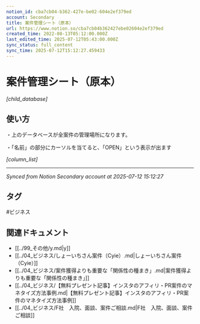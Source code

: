 ```yaml
---
notion_id: cba7cb04-b362-427e-be02-604e2ef379ed
account: Secondary
title: 案件管理シート（原本）
url: https://www.notion.so/cba7cb04b362427ebe02604e2ef379ed
created_time: 2022-08-13T05:12:00.000Z
last_edited_time: 2025-07-12T05:43:00.000Z
sync_status: full_content
sync_time: 2025-07-12T15:12:27.459433
---
```


# 案件管理シート（原本）

*[child_database]*

## 使い方

・上のデータベースが全案件の管理場所になります。

・「名前」の部分にカーソルを当てると、「OPEN」という表示が出ます

*[column_list]*


---

*Synced from Notion Secondary account at 2025-07-12 15:12:27*


## タグ

#ビジネス 

## 関連ドキュメント

- [[../99_その他/y.md|y]]
- [[../04_ビジネス/しょーいちさん案件（Cyie）.md|しょーいちさん案件（Cyie）]]
- [[../04_ビジネス/案件獲得よりも重要な「関係性の種まき」.md|案件獲得よりも重要な「関係性の種まき」]]
- [[../04_ビジネス/【無料プレゼント記事】インスタのアフィリ・PR案件のマネタイズ方法事例.md|【無料プレゼント記事】インスタのアフィリ・PR案件のマネタイズ方法事例]]
- [[../04_ビジネス/F社　入院、面談、案件ご相談.md|F社　入院、面談、案件ご相談]]
